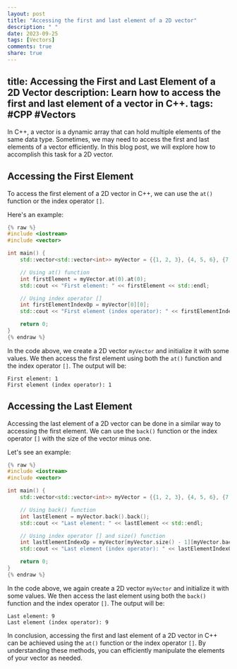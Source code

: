```yaml
---
layout: post
title: "Accessing the first and last element of a 2D vector"
description: " "
date: 2023-09-25
tags: [Vectors]
comments: true
share: true
---
```

title: Accessing the First and Last Element of a 2D Vector
description: Learn how to access the first and last element of a vector in C++.
tags: #CPP #Vectors
---

In C++, a vector is a dynamic array that can hold multiple elements of the same data type. Sometimes, we may need to access the first and last elements of a vector efficiently. In this blog post, we will explore how to accomplish this task for a 2D vector.

## Accessing the First Element

To access the first element of a 2D vector in C++, we can use the `at()` function or the index operator `[]`. 

Here's an example:

```cpp
{% raw %}
#include <iostream>
#include <vector>

int main() {
    std::vector<std::vector<int>> myVector = {{1, 2, 3}, {4, 5, 6}, {7, 8, 9}};

    // Using at() function
    int firstElement = myVector.at(0).at(0);
    std::cout << "First element: " << firstElement << std::endl;

    // Using index operator []
    int firstElementIndexOp = myVector[0][0];
    std::cout << "First element (index operator): " << firstElementIndexOp << std::endl;

    return 0;
}
{% endraw %}
```

In the code above, we create a 2D vector `myVector` and initialize it with some values. We then access the first element using both the `at()` function and the index operator `[]`. The output will be:

```
First element: 1
First element (index operator): 1
```

## Accessing the Last Element

Accessing the last element of a 2D vector can be done in a similar way to accessing the first element. We can use the `back()` function or the index operator `[]` with the size of the vector minus one.

Let's see an example:

```cpp
{% raw %}
#include <iostream>
#include <vector>

int main() {
    std::vector<std::vector<int>> myVector = {{1, 2, 3}, {4, 5, 6}, {7, 8, 9}};

    // Using back() function
    int lastElement = myVector.back().back();
    std::cout << "Last element: " << lastElement << std::endl;

    // Using index operator [] and size() function
    int lastElementIndexOp = myVector[myVector.size() - 1][myVector.back().size() - 1];
    std::cout << "Last element (index operator): " << lastElementIndexOp << std::endl;

    return 0;
}
{% endraw %}
```

In the code above, we again create a 2D vector `myVector` and initialize it with some values. We then access the last element using both the `back()` function and the index operator `[]`. The output will be:

```
Last element: 9
Last element (index operator): 9
```

In conclusion, accessing the first and last element of a 2D vector in C++ can be achieved using the `at()` function or the index operator `[]`. By understanding these methods, you can efficiently manipulate the elements of your vector as needed.